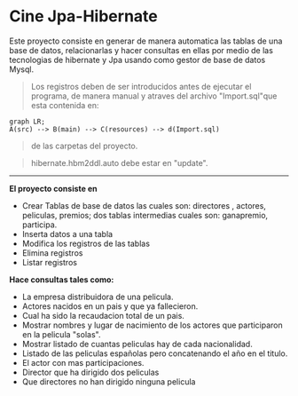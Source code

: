 # Cine Jpa-Hibernate

Este proyecto consiste en generar de manera automatica las tablas de una base de datos, relacionarlas y hacer consultas en ellas por medio de las tecnologias de hibernate y Jpa usando como gestor de base de datos Mysql.


> Los registros deben de ser introducidos antes de ejecutar el programa, de manera manual  y atraves del archivo "Import.sql"que esta contenida en:

 ```mermaid
graph LR;
A(src) --> B(main) --> C(resources) --> d(Import.sql)

```
>de las carpetas del  proyecto.

> hibernate.hbm2ddl.auto debe estar en "update".

****

**El proyecto consiste en**

- Crear Tablas de base de datos las cuales son:  directores , actores, peliculas, premios; dos tablas intermedias cuales son: ganapremio, participa.
- Inserta datos a una tabla
- Modifica los registros de las tablas
- Elimina registros
- Listar registros

**Hace consultas tales como:**
- La empresa distribuidora de una pelicula.
- Actores nacidos en un pais y que ya fallecieron.
- Cual ha sido la recaudacion total de un pais.
- Mostrar nombres y lugar de nacimiento de los actores que participaron en la pelicula "solas".
- Mostrar listado de cuantas peliculas hay de cada nacionalidad.
-  Listado de las peliculas españolas pero concatenando el año en el titulo.
-  El actor con mas participaciones.
- Director que ha dirigido dos peliculas
- Que directores no han dirigido ninguna pelicula 
